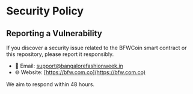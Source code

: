# Security Policy

## Reporting a Vulnerability

If you discover a security issue related to the BFWCoin smart contract or this repository, please report it responsibly.

- 📧 Email: [support@bangalorefashionweek.in](mailto:support@bangalorefashionweek.in)
- 🌐 Website: [https://bfw.com.co](https://bfw.com.co)

We aim to respond within 48 hours.
